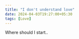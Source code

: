 ```yaml
---
title: "I don't understand love"
date: 2024-04-03T19:27:00+05:30
tags: [Love]
---  
```


Where should I start..